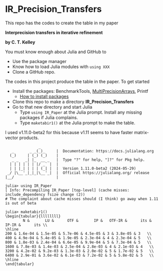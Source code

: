 # IR_Precision_Transfers

This repo has the codes to create the table in my paper 

__Interprecision transfers in iterative refinement__

__by C. T. Kelley__

You must know enough about Julia and GitHub to

   - Use the package manager
   - Know how to load Julia modules with  ```using XXX```
   - Clone a GitHub repo.

The codes in this project produce the table in the paper. To get started

  - Install the packages: BenchmarkTools, [MultiPrecisionArrays](https://github.com/ctkelley/MultiPrecisionArrays.jl), Printf
      - [How to install packages](https://datatofish.com/install-package-julia/)
  - Clone this repo to make a directory __IR_Precision_Transfers__
  - Go to that new directory and start Julia
     - Type ```using IR_Paper``` at the Julia prompt. Install any missing packages if Julia complains.
     - Type ```maketabir1()``` at the Julia prompt to make the table.

I used v1.11.0-beta2 for this because v1.11 seems to have faster matrix-vector products.

```
               _
   _       _ _(_)_     |  Documentation: https://docs.julialang.org
  (_)     | (_) (_)    |
   _ _   _| |_  __ _   |  Type "?" for help, "]?" for Pkg help.
  | | | | | | |/ _` |  |
  | | |_| | | | (_| |  |  Version 1.11.0-beta2 (2024-05-29)
 _/ |\__'_|_|_|\__'_|  |  Official https://julialang.org/ release
|__/                   |

julia> using IR_Paper
[ Info: Precompiling IR_Paper [top-level] (cache misses: include_dependency fsize change (2))
# The complaint about cache misses should (I think) go away when 1.11 is out of beta

julia> maketabir1()
\begin{tabular}{llllllll} 
        N &       LU &      OTF &       IP &   OTF-IR &      its &    IP-IR &      its \\ 
\hline 
200 & 1.6e-04 & 1.5e-05 & 5.7e-06 & 4.5e-05 & 3 & 3.8e-05 & 3   \\ 
400 & 4.9e-04 & 5.4e-05 & 1.9e-05 & 2.3e-04 & 4 & 2.3e-04 & 5   \\ 
800 & 1.8e-03 & 2.4e-04 & 6.6e-05 & 9.9e-04 & 5 & 7.3e-04 & 5   \\ 
1600 & 7.8e-03 & 1.4e-03 & 2.5e-04 & 2.8e-03 & 4 & 2.1e-03 & 4   \\ 
3200 & 4.2e-02 & 9.2e-03 & 1.3e-03 & 2.0e-02 & 5 & 1.7e-02 & 5   \\ 
6400 & 2.9e-01 & 3.6e-02 & 6.1e-03 & 7.2e-02 & 5 & 5.8e-02 & 5   \\ 
\hline 
\end{tabular} 
```
